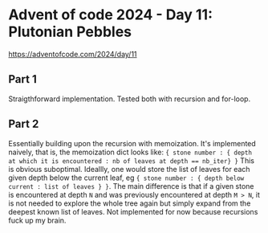 # Advent of code 2024 - Day 11: Plutonian Pebbles

https://adventofcode.com/2024/day/11

## Part 1

Straigthforward implementation. Tested both with recursion and for-loop.

## Part 2

Essentially building upon the recursion with memoization.
It's implemented naively, that is, the memoization dict looks like:
`{ stone number : { depth at which it is encountered : nb of leaves at depth == nb_iter} }`
This is obvious suboptimal. Ideallly, one would store the list of leaves for each given depth below the current leaf, eg
`{ stone number : { depth below current : list of leaves } }`.
The main difference is that if a given stone is encountered at depth `N` and was previously encountered at depth `M > N`, it is not needed to explore the whole tree again but simply expand from the deepest known list of leaves.
Not implemented for now because recursions fuck up my brain.

